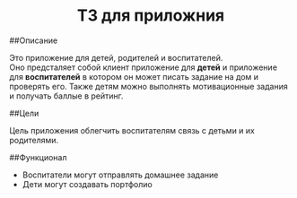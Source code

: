 <h1 align="center">ТЗ для приложния</h1>

##Описание
<p>
Это приложение для детей, родителей и воспитателей.<br>
Оно предсталяет собой клиент приложение для <b>детей</b> и приложение для <b>воспитателей</b> в котором он может писать задание на дом и проверять его. 
Также детям можно выполнять мотивационные задания и получать баллые в рейтинг.</p>

##Цели
<p>
Цель приложения облегчить воспитателям связь с детьми и их родителями.<br>
</p>

##Функционал
* Воспитатели могут отправлять домашнее задание
* Дети могут создавать портфолио
